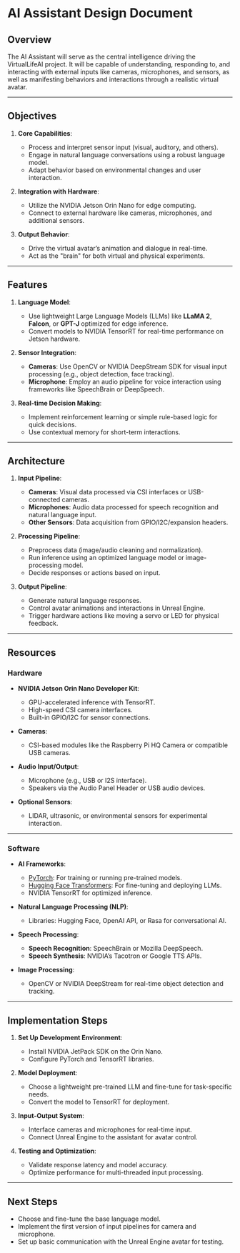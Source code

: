 # **AI Assistant Design Document**

## **Overview**

The AI Assistant will serve as the central intelligence driving the VirtualLifeAI project. It will be capable of understanding, responding to, and interacting with external inputs like cameras, microphones, and sensors, as well as manifesting behaviors and interactions through a realistic virtual avatar.

---

## **Objectives**

1. **Core Capabilities**:
   - Process and interpret sensor input (visual, auditory, and others).
   - Engage in natural language conversations using a robust language model.
   - Adapt behavior based on environmental changes and user interaction.

2. **Integration with Hardware**:
   - Utilize the NVIDIA Jetson Orin Nano for edge computing.
   - Connect to external hardware like cameras, microphones, and additional sensors.

3. **Output Behavior**:
   - Drive the virtual avatar’s animation and dialogue in real-time.
   - Act as the "brain" for both virtual and physical experiments.

---

## **Features**

1. **Language Model**:
   - Use lightweight Large Language Models (LLMs) like **LLaMA 2**, **Falcon**, or **GPT-J** optimized for edge inference.
   - Convert models to NVIDIA TensorRT for real-time performance on Jetson hardware.

2. **Sensor Integration**:
   - **Cameras**: Use OpenCV or NVIDIA DeepStream SDK for visual input processing (e.g., object detection, face tracking).
   - **Microphone**: Employ an audio pipeline for voice interaction using frameworks like SpeechBrain or DeepSpeech.

3. **Real-time Decision Making**:
   - Implement reinforcement learning or simple rule-based logic for quick decisions.
   - Use contextual memory for short-term interactions.

---

## **Architecture**

1. **Input Pipeline**:
   - **Cameras**: Visual data processed via CSI interfaces or USB-connected cameras.
   - **Microphones**: Audio data processed for speech recognition and natural language input.
   - **Other Sensors**: Data acquisition from GPIO/I2C/expansion headers.

2. **Processing Pipeline**:
   - Preprocess data (image/audio cleaning and normalization).
   - Run inference using an optimized language model or image-processing model.
   - Decide responses or actions based on input.

3. **Output Pipeline**:
   - Generate natural language responses.
   - Control avatar animations and interactions in Unreal Engine.
   - Trigger hardware actions like moving a servo or LED for physical feedback.

---

## **Resources**

### **Hardware**
- **NVIDIA Jetson Orin Nano Developer Kit**:
  - GPU-accelerated inference with TensorRT.
  - High-speed CSI camera interfaces.
  - Built-in GPIO/I2C for sensor connections.

- **Cameras**:
  - CSI-based modules like the Raspberry Pi HQ Camera or compatible USB cameras.

- **Audio Input/Output**:
  - Microphone (e.g., USB or I2S interface).
  - Speakers via the Audio Panel Header or USB audio devices.

- **Optional Sensors**:
  - LIDAR, ultrasonic, or environmental sensors for experimental interaction.

---

### **Software**
- **AI Frameworks**:
  - [PyTorch](https://pytorch.org/): For training or running pre-trained models.
  - [Hugging Face Transformers](https://huggingface.co/): For fine-tuning and deploying LLMs.
  - NVIDIA TensorRT for optimized inference.

- **Natural Language Processing (NLP)**:
  - Libraries: Hugging Face, OpenAI API, or Rasa for conversational AI.

- **Speech Processing**:
  - **Speech Recognition**: SpeechBrain or Mozilla DeepSpeech.
  - **Speech Synthesis**: NVIDIA’s Tacotron or Google TTS APIs.

- **Image Processing**:
  - OpenCV or NVIDIA DeepStream for real-time object detection and tracking.

---

## **Implementation Steps**

1. **Set Up Development Environment**:
   - Install NVIDIA JetPack SDK on the Orin Nano.
   - Configure PyTorch and TensorRT libraries.

2. **Model Deployment**:
   - Choose a lightweight pre-trained LLM and fine-tune for task-specific needs.
   - Convert the model to TensorRT for deployment.

3. **Input-Output System**:
   - Interface cameras and microphones for real-time input.
   - Connect Unreal Engine to the assistant for avatar control.

4. **Testing and Optimization**:
   - Validate response latency and model accuracy.
   - Optimize performance for multi-threaded input processing.

---

## **Next Steps**

- Choose and fine-tune the base language model.
- Implement the first version of input pipelines for camera and microphone.
- Set up basic communication with the Unreal Engine avatar for testing.
